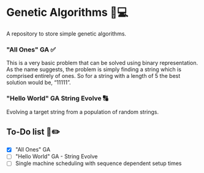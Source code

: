 # Genetic Algorithms :microscope::computer:
A repository to store simple genetic algorithms.

### "All Ones" GA :white_check_mark:
This is a very basic problem that can be solved using binary representation.
As the name suggests, the problem is simply finding a string which is comprised entirely of ones.
So for a string with a length of 5 the best solution would be, “11111”.

### "Hello World" GA String Evolve :capital_abcd:
Evolving a target string from a population of random strings.

## To-Do list :scroll::pencil2:
- [x] "All Ones" GA
- [ ] "Hello World" GA - String Evolve
- [ ] Single machine scheduling with sequence dependent setup times
